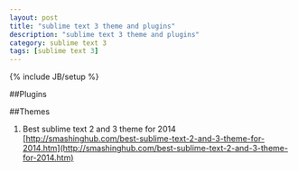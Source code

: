 ```yaml
---
layout: post
title: "sublime text 3 theme and plugins"
description: "sublime text 3 theme and plugins"
category: sublime text 3 
tags: [sublime text 3]
---
```

{% include JB/setup %}

##Plugins

##Themes
1. Best sublime text 2 and 3 theme for 2014   [http://smashinghub.com/best-sublime-text-2-and-3-theme-for-2014.htm](http://smashinghub.com/best-sublime-text-2-and-3-theme-for-2014.htm)
